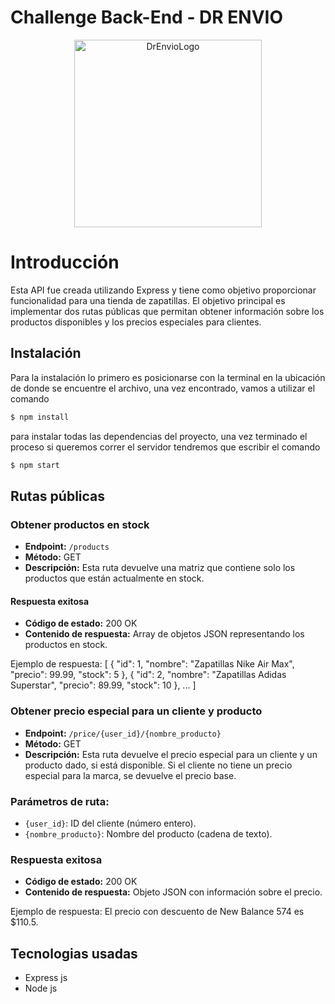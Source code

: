 # Challenge Back-End - DR ENVIO

<p align="center">
<img src="https://media.licdn.com/dms/image/C4D0BAQGynwQMK-rPig/company-logo_200_200/0/1658259366720?e=1695859200&v=beta&t=dxz8VqcalM5uPCfOHKuRfhc8Cnc6Nhxhhw_IsczIwM0" width="300" alt="DrEnvioLogo"/>
</p>

# Introducción

Esta API fue creada utilizando Express y tiene como objetivo proporcionar funcionalidad para una tienda de zapatillas. El objetivo principal es implementar dos rutas públicas que permitan obtener información sobre los productos disponibles y los precios especiales para clientes.

## Instalación

Para la instalación lo primero es posicionarse con la terminal en la ubicación de donde se encuentre el archivo, una vez encontrado, vamos a utilizar el comando

```bash
$ npm install
```

para instalar todas las dependencias del proyecto, una vez terminado el proceso si queremos correr el servidor tendremos que escribir el comando

```bash
$ npm start
```

## Rutas públicas

### Obtener productos en stock

- **Endpoint:** `/products`
- **Método:** GET
- **Descripción:** Esta ruta devuelve una matriz que contiene solo los productos que están actualmente en stock.

#### Respuesta exitosa

- **Código de estado:** 200 OK
- **Contenido de respuesta:** Array de objetos JSON representando los productos en stock.

Ejemplo de respuesta:
[
{
"id": 1,
"nombre": "Zapatillas Nike Air Max",
"precio": 99.99,
"stock": 5
},
{
"id": 2,
"nombre": "Zapatillas Adidas Superstar",
"precio": 89.99,
"stock": 10
},
...
]

### Obtener precio especial para un cliente y producto

- **Endpoint:** `/price/{user_id}/{nombre_producto}`
- **Método:** GET
- **Descripción:** Esta ruta devuelve el precio especial para un cliente y un producto dado, si está disponible. Si el cliente no tiene un precio especial para la marca, se devuelve el precio base.

### Parámetros de ruta:

- `{user_id}`: ID del cliente (número entero).
- `{nombre_producto}`: Nombre del producto (cadena de texto).

### Respuesta exitosa

- **Código de estado:** 200 OK
- **Contenido de respuesta:** Objeto JSON con información sobre el precio.

Ejemplo de respuesta:
El precio con descuento de New Balance 574 es $110.5.

## Tecnologias usadas

- Express js
- Node js
